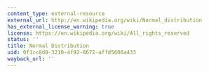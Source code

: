 ```yaml
---
content_type: external-resource
external_url: http://en.wikipedia.org/wiki/Normal_distribution
has_external_license_warning: true
license: https://en.wikipedia.org/wiki/All_rights_reserved
status: ''
title: Normal Distribution
uid: 0f1cc8d0-3210-4f92-8672-affd5606a433
wayback_url: ''
---
```

